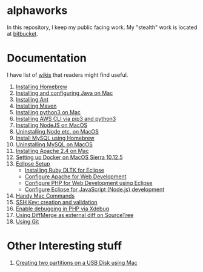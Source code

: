 # alphaworks
In this repository, I keep my public facing work.
My "stealth" work is located at [bitbucket](https://bitbucket.org/rajivkanaujia/).

# Documentation
I have list of [wikis](https://github.com/rajivkanaujia/alphaworks/wiki) that readers might find useful.
1. [Installing Homebrew](https://github.com/rajivkanaujia/alphaworks/wiki/Installing-Homebrew)
2. [Installing and configuring Java on Mac](https://github.com/rajivkanaujia/alphaworks/wiki/Installing-and-configuring-Java-on-Mac)
3. [Installing Ant](https://github.com/rajivkanaujia/alphaworks/wiki/Installing-Ant)
4. [Installing Maven](https://github.com/rajivkanaujia/alphaworks/wiki/Installing-Maven)
5. [Installing python3 on Mac](https://github.com/rajivkanaujia/alphaworks/wiki/Installing-python3-on-Mac)
6. [Installing AWS CLI via pip3 and python3](https://github.com/rajivkanaujia/alphaworks/wiki/Installing-AWS-CLI-via-pip3-and-python3)
7. [Installing NodeJS on MacOS](https://github.com/rajivkanaujia/alphaworks/wiki/Installing-NodeJS-on-MacOS)
8. [Uninstalling Node etc. on MacOS](https://github.com/rajivkanaujia/alphaworks/wiki/Uninstalling-Node-etc.-on-MacOS)
9. [Install MySQL using Homebrew](https://github.com/rajivkanaujia/alphaworks/wiki/Install-MySQL-using-Homebrew)
10. [Uninstalling MySQL on MacOS](https://github.com/rajivkanaujia/alphaworks/wiki/Uninstalling-MySQL-on-MacOS)
11. [Installing Apache 2.4 on Mac](https://github.com/rajivkanaujia/alphaworks/wiki/Installing-Apache-2.4-on-Mac)
12. [Setting up Docker on MacOS Sierra 10.12.5](https://github.com/rajivkanaujia/alphaworks/wiki/Setting-up-Docker-on-MacOS-Sierra-10.12.5)
13. [Eclipse Setup](https://github.com/rajivkanaujia/alphaworks/wiki/Eclipse-Setup)
    * [Installing Ruby DLTK for Eclipse](https://github.com/rajivkanaujia/alphaworks/wiki/Installing-Ruby-DLTK-for-Eclipse)
    * [Configure Apache for Web Development](https://github.com/rajivkanaujia/alphaworks/wiki/Configure-Apache-for-Web-Development)
    * [Configure PHP for Web Development using Eclipse](https://github.com/rajivkanaujia/alphaworks/wiki/Configure-PHP-for-Web-Development-using-Eclipse)
    * [Configure Eclipse for JavaScript (Node.js) development](https://github.com/rajivkanaujia/alphaworks/wiki/Configure-Eclipse-for-JavaScript-(Node.js)-development)
14. [Handy Mac Commands](https://github.com/rajivkanaujia/alphaworks/wiki/Handy-Mac-Commands)
15. [SSH Key: creation and validation](https://github.com/rajivkanaujia/alphaworks/wiki/SSH-Key-creation-and-validation)
16. [Enable debugging in PHP via Xdebug](https://github.com/rajivkanaujia/alphaworks/wiki/Enable-debugging-in-PHP-via-Xdebug)
17. [Using DiffMerge as external diff on SourceTree](https://github.com/rajivkanaujia/alphaworks/wiki/Using-DiffMerge-as-external-diff-on-SourceTree)
18. [Using Git](https://github.com/rajivkanaujia/alphaworks/wiki/Using-Git)

# Other Interesting stuff
1. [Creating two partitions on a USB Disk using Mac](https://github.com/rajivkanaujia/alphaworks/wiki/Creating-two-partitions--on-a-USB-Disk-using-Mac)
